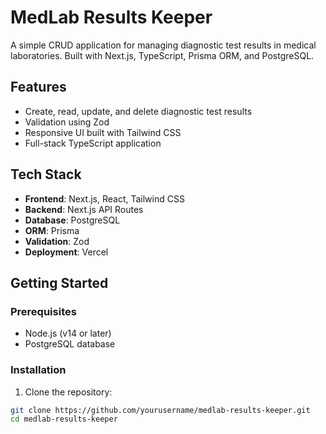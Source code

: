 # MedLab Results Keeper

A simple CRUD application for managing diagnostic test results in medical laboratories. Built with Next.js, TypeScript, Prisma ORM, and PostgreSQL.

## Features

- Create, read, update, and delete diagnostic test results
- Validation using Zod
- Responsive UI built with Tailwind CSS
- Full-stack TypeScript application

## Tech Stack

- **Frontend**: Next.js, React, Tailwind CSS
- **Backend**: Next.js API Routes
- **Database**: PostgreSQL
- **ORM**: Prisma
- **Validation**: Zod
- **Deployment**: Vercel

## Getting Started

### Prerequisites

- Node.js (v14 or later)
- PostgreSQL database

### Installation

1. Clone the repository:

```bash
git clone https://github.com/yourusername/medlab-results-keeper.git
cd medlab-results-keeper

